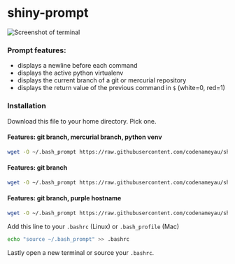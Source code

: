 shiny-prompt
============

![Screenshot of terminal](https://raw.githubusercontent.com/codenameyau/shiny-prompt/screenshot/screenshot/shiny-prompt.png)

### Prompt features:
* displays a newline before each command
* displays the active python virtualenv
* displays the current branch of a git or mercurial repository
* displays the return value of the previous command in `$` (white=0, red=1)

### Installation

Download this file to your home directory. Pick one.

#### Features: git branch, mercurial branch, python venv
```bash
wget -O ~/.bash_prompt https://raw.githubusercontent.com/codenameyau/shiny-prompt/master/src/.bash_prompt
```

#### Features: git branch
```bash
wget -O ~/.bash_prompt https://raw.githubusercontent.com/codenameyau/shiny-prompt/master/src/.bash_prompt--git-only
```

#### Features: git branch, purple hostname
```bash
wget -O ~/.bash_prompt https://raw.githubusercontent.com/codenameyau/shiny-prompt/master/src/.bash_prompt--git-only-ssh
```

Add this line to your `.bashrc` (Linux) or `.bash_profile` (Mac)
```bash
echo "source ~/.bash_prompt" >> .bashrc
```

Lastly open a new terminal or source your `.bashrc`.
